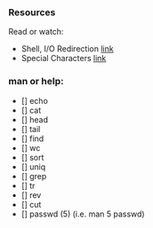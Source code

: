 ### Resources
Read or watch:

- Shell, I/O Redirection [link](https://alu-intranet.hbtn.io/rltoken/dJRc-mwT3vNw7SCWZNlGcg)
- Special Characters [link](https://alu-intranet.hbtn.io/rltoken/k2EzFVxAXrpfJMvl8-1ukQ)

### man or help:
- [] echo
- [] cat
- [] head
- [] tail
- [] find
- [] wc
- [] sort
- [] uniq
- [] grep
- [] tr
- [] rev
- [] cut
- [] passwd (5) (i.e. man 5 passwd)